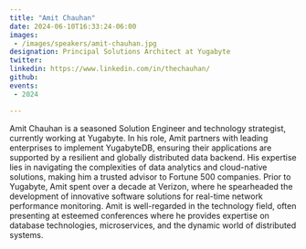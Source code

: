 ```yaml
---
title: "Amit Chauhan"
date: 2024-06-10T16:33:24-06:00
images: 
 - /images/speakers/amit-chauhan.jpg
designation: Principal Solutions Architect at Yugabyte
twitter: 
linkedin: https://www.linkedin.com/in/thechauhan/
github: 
events:
 - 2024

---
```


Amit Chauhan is a seasoned Solution Engineer and technology strategist, currently working at Yugabyte. In his role, Amit partners with leading enterprises to implement YugabyteDB, ensuring their applications are supported by a resilient and globally distributed data backend. His expertise lies in navigating the complexities of data analytics and cloud-native solutions, making him a trusted advisor to Fortune 500 companies. Prior to Yugabyte, Amit spent over a decade at Verizon, where he spearheaded the development of innovative software solutions for real-time network performance monitoring. Amit is well-regarded in the technology field, often presenting at esteemed conferences where he provides expertise on database technologies, microservices, and the dynamic world of distributed systems.


